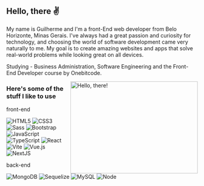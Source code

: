## Hello, there ✌

My name is Guilherme and I'm a front-End web developer from Belo Horizonte, Minas Gerais. I've always had a great passion and curiosity for technology, and choosing the world of software development came very naturally to me. My goal is to create amazing websites and apps that solve real-world problems while looking great on all devices.

Studying - Business Administration, Software Engineering and the Front-End Developer course by Onebitcode.




<a href="#">
<img src="https://media1.tenor.com/images/a7bd6b94430c1e66148d580209e377c5/tenor.gif?itemid=5043108" title="hello" width="335" height="243" align="right" alt="Hello, there!">
</a>


### Here's some of the stuff I like to use

 front-end

![HTML5](https://img.shields.io/badge/-HTML5-232323?style=flat&labelColor=E34F26&logo=html5&logoColor=ffffff)
![CSS3](https://img.shields.io/badge/-CSS3-232323?style=flat&labelColor=1572B6&logo=css3&logoColor=ffffff)
![Sass](https://img.shields.io/badge/-Sass-232323?style=flat&labelColor=CC6699&logo=sass&logoColor=ffffff)
![Bootstrap](https://img.shields.io/badge/-Bootstrap-232323?style=flat&labelColor=7952B3&logo=bootstrap&logoColor=ffffff)
![JavaScript](https://img.shields.io/badge/-JavaScript-232323?style=flat&labelColor=000000&logo=javascript&logoColor=F7DF1E)
![TypeScript](https://img.shields.io/badge/-TypeScript-232323?style=flat&labelColor=000000&logo=typescript&logoColor=3178C6)
![React](https://img.shields.io/badge/-React-232323?style=flat&labelColor=61DAFB&logo=react&logoColor=000000)
![ Vite ]( https://img.shields.io/badge/-Vite-232323?style=flat&labelColor=646CFF&logo=vite&logoColor=ffe330 )
![ Vue.js ]( https://img.shields.io/badge/-Vue.js-232323?style=flat&labelColor=000000&logo=vue.js&logoColor=4FC08D )
![NextJS](https://img.shields.io/badge/-NextJS-232323?style=flat&labelColor=000000&logo=nextdotjs&logoColor=ffffff)


 back-end
 
![ MongoDB ]( https://img.shields.io/badge/-MongoDB-47A248?style=flat&labelColor=47A248&logo=mongodb&logoColor=ffffff )
![ Sequelize ]( https://img.shields.io/badge/-Sequelize-232323?style=flat&labelColor=000000&logo=sequelize&logoColor=52B0E7 )
![ MySQL ]( https://img.shields.io/badge/-MySQL-232323?style=flat&labelColor=4479A1&logo=mysql&logoColor=ffffff )
![Node](https://img.shields.io/badge/-Node-232323?style=flat&labelColor=000000&logo=nodedotjs&logoColor=339933)
